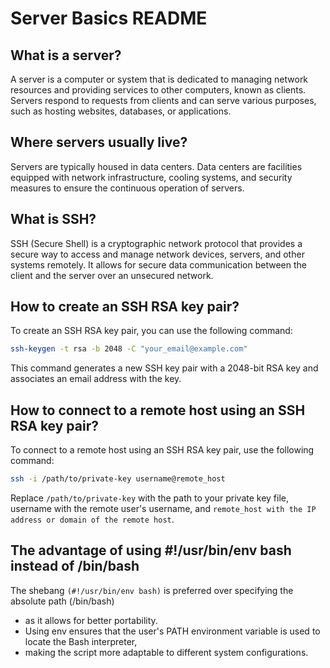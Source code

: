 # Server Basics README

## What is a server?

A server is a computer or system that is dedicated to managing network resources and providing services to other computers, known as clients. Servers respond to requests from clients and can serve various purposes,
 such as hosting websites, databases, or applications.

## Where servers usually live?

Servers are typically housed in data centers. Data centers are facilities equipped with network infrastructure, cooling systems, and security measures to ensure the continuous operation of servers.

## What is SSH?

SSH (Secure Shell) is a cryptographic network protocol that provides a secure way to access and manage network devices, servers, and other systems remotely. It allows for secure data communication between 
the client and the server over an unsecured network.

## How to create an SSH RSA key pair?

To create an SSH RSA key pair, you can use the following command:

```bash
ssh-keygen -t rsa -b 2048 -C "your_email@example.com"
```
This command generates a new SSH key pair with a 2048-bit RSA key and associates an email address with the key.

## How to connect to a remote host using an SSH RSA key pair?
To connect to a remote host using an SSH RSA key pair, use the following command:

```bash
ssh -i /path/to/private-key username@remote_host
```
Replace `/path/to/private-key` with the path to your private key file, username with the remote user's username, and `remote_host with the IP address or domain of the remote host`.

## The advantage of using #!/usr/bin/env bash instead of /bin/bash
The shebang `(#!/usr/bin/env bash)` is preferred over specifying the absolute path (/bin/bash) 
- as it allows for better portability. 
- Using env ensures that the user's PATH environment variable is used to locate the Bash interpreter, 
- making the script more adaptable to different system configurations.